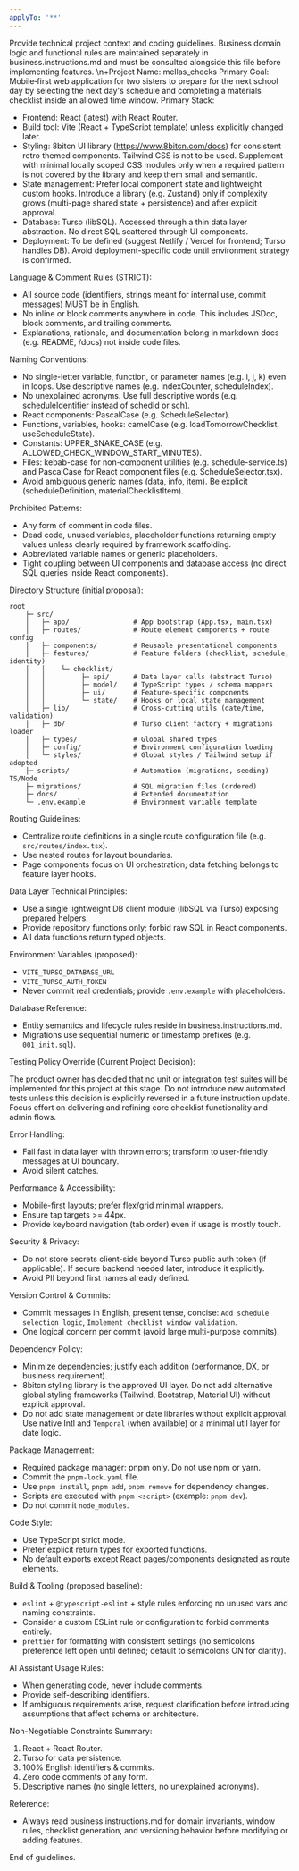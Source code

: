 ```yaml
---
applyTo: '**'
---
```


Provide technical project context and coding guidelines. Business domain logic and functional rules are maintained separately in business.instructions.md and must be consulted alongside this file before implementing features.
\n+Project Name: mellas_checks
Primary Goal: Mobile‑first web application for two sisters to prepare for the next school day by selecting the next day's schedule and completing a materials checklist inside an allowed time window.
Primary Stack:

- Frontend: React (latest) with React Router.
- Build tool: Vite (React + TypeScript template) unless explicitly changed later.
- Styling: 8bitcn UI library (https://www.8bitcn.com/docs) for consistent retro themed components. Tailwind CSS is not to be used. Supplement with minimal locally scoped CSS modules only when a required pattern is not covered by the library and keep them small and semantic.
- State management: Prefer local component state and lightweight custom hooks. Introduce a library (e.g. Zustand) only if complexity grows (multi-page shared state + persistence) and after explicit approval.
- Database: Turso (libSQL). Accessed through a thin data layer abstraction. No direct SQL scattered through UI components.
- Deployment: To be defined (suggest Netlify / Vercel for frontend; Turso handles DB). Avoid deployment-specific code until environment strategy is confirmed.

Language & Comment Rules (STRICT):

- All source code (identifiers, strings meant for internal use, commit messages) MUST be in English.
- No inline or block comments anywhere in code. This includes JSDoc, block comments, and trailing comments.
- Explanations, rationale, and documentation belong in markdown docs (e.g. README, /docs) not inside code files.

Naming Conventions:

- No single-letter variable, function, or parameter names (e.g. i, j, k) even in loops. Use descriptive names (e.g. indexCounter, scheduleIndex).
- No unexplained acronyms. Use full descriptive words (e.g. scheduleIdentifier instead of schedId or sch).
- React components: PascalCase (e.g. ScheduleSelector).
- Functions, variables, hooks: camelCase (e.g. loadTomorrowChecklist, useScheduleState).
- Constants: UPPER_SNAKE_CASE (e.g. ALLOWED_CHECK_WINDOW_START_MINUTES).
- Files: kebab-case for non-component utilities (e.g. schedule-service.ts) and PascalCase for React component files (e.g. ScheduleSelector.tsx).
- Avoid ambiguous generic names (data, info, item). Be explicit (scheduleDefinition, materialChecklistItem).

Prohibited Patterns:

- Any form of comment in code files.
- Dead code, unused variables, placeholder functions returning empty values unless clearly required by framework scaffolding.
- Abbreviated variable names or generic placeholders.
- Tight coupling between UI components and database access (no direct SQL queries inside React components).

Directory Structure (initial proposal):

```
root
	├─ src/
	│   ├─ app/                # App bootstrap (App.tsx, main.tsx)
	│   ├─ routes/             # Route element components + route config
	│   ├─ components/         # Reusable presentational components
	│   ├─ features/           # Feature folders (checklist, schedule, identity)
	│   │    └─ checklist/
	│   │         ├─ api/      # Data layer calls (abstract Turso)
	│   │         ├─ model/    # TypeScript types / schema mappers
	│   │         ├─ ui/       # Feature-specific components
	│   │         └─ state/    # Hooks or local state management
	│   ├─ lib/                # Cross-cutting utils (date/time, validation)
	│   ├─ db/                 # Turso client factory + migrations loader
	│   ├─ types/              # Global shared types
	│   ├─ config/             # Environment configuration loading
	│   └─ styles/             # Global styles / Tailwind setup if adopted
	├─ scripts/                # Automation (migrations, seeding) - TS/Node
	├─ migrations/             # SQL migration files (ordered)
	├─ docs/                   # Extended documentation
	└─ .env.example            # Environment variable template
```

Routing Guidelines:

- Centralize route definitions in a single route configuration file (e.g. `src/routes/index.tsx`).
- Use nested routes for layout boundaries.
- Page components focus on UI orchestration; data fetching belongs to feature layer hooks.

Data Layer Technical Principles:

- Use a single lightweight DB client module (libSQL via Turso) exposing prepared helpers.
- Provide repository functions only; forbid raw SQL in React components.
- All data functions return typed objects.

Environment Variables (proposed):

- `VITE_TURSO_DATABASE_URL`
- `VITE_TURSO_AUTH_TOKEN`
- Never commit real credentials; provide `.env.example` with placeholders.

Database Reference:

- Entity semantics and lifecycle rules reside in business.instructions.md.
- Migrations use sequential numeric or timestamp prefixes (e.g. `001_init.sql`).

Testing Policy Override (Current Project Decision):

The product owner has decided that no unit or integration test suites will be implemented for this project at this stage. Do not introduce new automated tests unless this decision is explicitly reversed in a future instruction update. Focus effort on delivering and refining core checklist functionality and admin flows.

Error Handling:

- Fail fast in data layer with thrown errors; transform to user-friendly messages at UI boundary.
- Avoid silent catches.

Performance & Accessibility:

- Mobile-first layouts; prefer flex/grid minimal wrappers.
- Ensure tap targets >= 44px.
- Provide keyboard navigation (tab order) even if usage is mostly touch.

Security & Privacy:

- Do not store secrets client-side beyond Turso public auth token (if applicable). If secure backend needed later, introduce it explicitly.
- Avoid PII beyond first names already defined.

Version Control & Commits:

- Commit messages in English, present tense, concise: `Add schedule selection logic`, `Implement checklist window validation`.
- One logical concern per commit (avoid large multi-purpose commits).

Dependency Policy:

- Minimize dependencies; justify each addition (performance, DX, or business requirement).
- 8bitcn styling library is the approved UI layer. Do not add alternative global styling frameworks (Tailwind, Bootstrap, Material UI) without explicit approval.
- Do not add state management or date libraries without explicit approval. Use native Intl and `Temporal` (when available) or a minimal util layer for date logic.

Package Management:

- Required package manager: pnpm only. Do not use npm or yarn.
- Commit the `pnpm-lock.yaml` file.
- Use `pnpm install`, `pnpm add`, `pnpm remove` for dependency changes.
- Scripts are executed with `pnpm <script>` (example: `pnpm dev`).
- Do not commit `node_modules`.

Code Style:

- Use TypeScript strict mode.
- Prefer explicit return types for exported functions.
- No default exports except React pages/components designated as route elements.

Build & Tooling (proposed baseline):

- `eslint` + `@typescript-eslint` + style rules enforcing no unused vars and naming constraints.
- Consider a custom ESLint rule or configuration to forbid comments entirely.
- `prettier` for formatting with consistent settings (no semicolons preference left open until defined; default to semicolons ON for clarity).

AI Assistant Usage Rules:

- When generating code, never include comments.
- Provide self-describing identifiers.
- If ambiguous requirements arise, request clarification before introducing assumptions that affect schema or architecture.

Non-Negotiable Constraints Summary:

1. React + React Router.
2. Turso for data persistence.
3. 100% English identifiers & commits.
4. Zero code comments of any form.
5. Descriptive names (no single letters, no unexplained acronyms).

Reference:

- Always read business.instructions.md for domain invariants, window rules, checklist generation, and versioning behavior before modifying or adding features.

End of guidelines.
